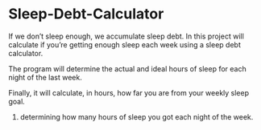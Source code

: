 # Sleep-Debt-Calculator
 If we don’t sleep enough, we accumulate sleep debt. In this project will calculate if you’re getting enough sleep each week using a sleep debt calculator.

The program will determine the actual and ideal hours of sleep for each night of the last week.

Finally, it will calculate, in hours, how far you are from your weekly sleep goal.


1. determining how many hours of sleep you got each night of the week.


